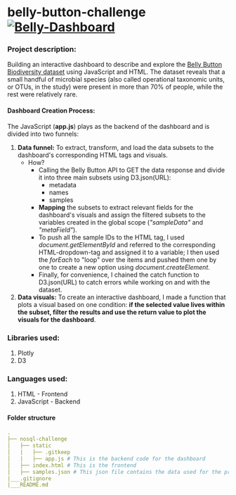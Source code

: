 # belly-button-challenge [![Belly-Dashboard](https://img.shields.io/badge/Belly-Dashboard-black?style=flat&logo=atandt)](https://kokolipa.github.io/belly-button-challenge/) 
### Project description:
Building an interactive dashboard to describe and explore the [Belly Button Biodiversity dataset](http://robdunnlab.com/projects/belly-button-biodiversity/) using JavaScript and HTML. The dataset reveals that a small handful of microbial species (also called operational taxonomic units, or OTUs, in the study) were present in more than 70% of people, while the rest were relatively rare.

#### Dashboard Creation Process:
The JavaScript (**app.js**) plays as the backend of the dashboard and is divided into two funnels: 
1. **Data funnel:** To extract, transform, and load the data subsets to the dashboard's corresponding HTML tags and visuals. 
    * How? 
        * Calling the Belly Button API to GET the data response and divide it into three main subsets using D3.json(URL):
            * metadata
            * names
            * samples
        * **Mapping** the subsets to extract relevant fields for the dashboard's visuals and assign the filtered subsets to the variables created in the global scope (_"sampleData"_ and _"metaField"_). 
        * To push all the sample IDs to the HTML tag, I used _document.getElementById_ and referred to the corresponding HTML-dropdown-tag and assigned it to a variable; I then used the _forEach_ to "loop" over the items and pushed them one by one to create a new option using _document.createElement_. 
        * Finally, for convenience, I chained the catch function to D3.json(URL) to catch errors while working on and with the dataset.
2. **Data visuals:** To create an interactive dashboard, I made a function that plots a visual based on one condition: **if the selected value lives within the subset, filter the results and use the return value to plot the visuals for the dashboard**. 

### Libraries used: 
1. Plotly
2. D3

### Languages used: 
1. HTML - Frontend
2. JavaScript - Backend

#### Folder structure
``` yml
.
├── nosql-challenge
│   ├── static    
│   |   ├── .gitkeep
│   |   ├── app.js # This is the backend code for the dashboard
│   ├── index.html # This is the frontend
│   ├── samples.json # This json file contains the data used for the project                              
|___.gitignore               
|___README.md
``` 


